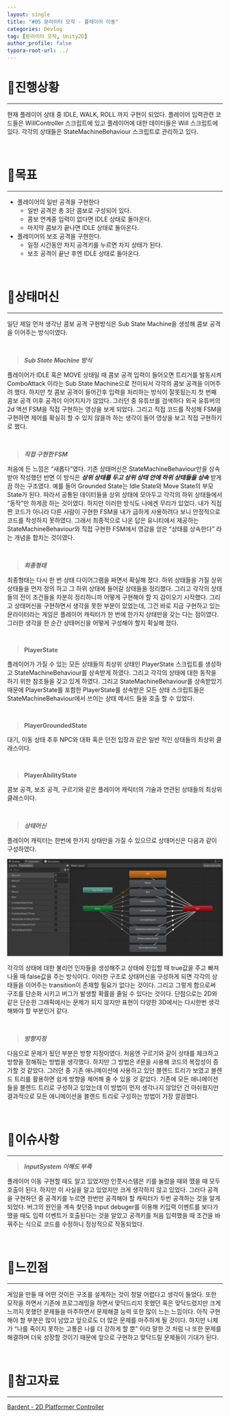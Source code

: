 ```yaml
---
layout: single
title: "#05 문라이터 모작 - 플레이어 이동"
categories: Devlog
tag: [문라이터 모작, Unity2D]
author_profile: false
typora-root-url: ../
---
```




# 📜진행상황

---

현재 플레이어 상태 중 IDLE, WALK, ROLL 까지 구현이 되었다. 플레이어 입력관련 코드들은 WillController 스크립트에 있고 플레이어에 대한 데이터들은 Will 스크립트에 있다. 각각의 상태들은 StateMachineBehaviour 스크립트로 관리하고 있다.

<br/>

# 📜목표

---

- 플레이어의 일반 공격을 구현한다
    - 일반 공격은 총 3단 콤보로 구성되어 있다.
    - 콤보 연계중 입력이 없다면 IDLE 상태로 돌아온다.
    - 마지막 콤보가 끝나면 IDLE 상태로 돌아온다.
- 플레이어의 보조 공격을 구현한다.
    - 일정 시간동안 차지 공격키를 누르면 차지 상태가 된다.
    - 보조 공격이 끝난 후엔 IDLE 상태로 돌아온다.

<br/>

# 📜상태머신

---

일단 제일 먼저 생각난 콤보 공격 구현방식은 Sub State Machine을 생성해 콤보 공격을 이어주는 방식이였다.

<br/>

> ***Sub State Machine 방식***
> 

플레이어가 IDLE 혹은 MOVE 상태일 때 콤보 공격 입력이 들어오면 트리거를 발동시켜 ComboAttack 이라는 Sub State Machine으로 전이되서 각각의 콤보 공격을 이어주려 했다.  하지만 첫 콤보 공격이 들어간후 입력을 처리하는 방식이 잘못됬는지 첫 번째 콤보 공격 이후 공격이 이어지지가 않았다. 그러던 중 유튜브를 검색하다 외국 유튜버의 2d 액션 FSM을 직접 구현하는 영상을 보게 되었다. 그리고 직접 코드를 작성해 FSM을 구현하면 제어를 확실히 할 수 있지 않을까 하는 생각이 들어 영상을 보고 직접 구현하기로 했다.

<br/>

> ***직접 구현한 FSM***
> 

처음에 든 느낌은 “새롭다”였다. 기존 상태머신은 StateMachineBehaviour만을 상속받아 작성했던 반면 이 방식은 ***상위 상태를 두고 상위 상태 안에 하위 상태들을 상속*** 받게끔 하는 구조였다. 예를 들어 Grounded State는 Idle State와 Move State의 부모 State가 된다. 따라서 공통된 데이터들을 상위 상태에 모아두고 각각의 하위 상태들에서 “동작”만 하게끔 하는 것이였다. 하지만 이러한 방식도 나에겐 무리가 있었다. 내가 직접 짠 코드가 아니라 다른 사람이 구현한 FSM을 내가 급하게 사용하려다 보니 안정적으로 코드를 작성하지 못하였다. 그래서 최종적으로 나온 답은 유니티에서 제공하는 StateMachineBehaviour와 직접 구현한 FSM에서 영감을 얻은 “상태를 상속한다” 라는 개념을 합치는 것이였다.

<br/>

> ***최종형태***

최종형태는 다시 한 번 상태 다이어그램을 짜면서 확실해 졌다. 하위 상태들을 가질 상위 상태들을 먼저 정의 하고 그 하위 상태에 들어갈 상태들을 정리했다. 그리고 각각의 상태들의 전이 조건들을 차분히 정리하니까 어떻게 구현해야 할 지 감이오기 시작했다. 그리고 상태머신을 구현하면서 생각을 못한 부분이 있었는데, 그건 바로 지금 구현하고 있는 문라이터라는 게임은 플레이어 캐릭터가 한 번에 한가지 상태만을 갖는 다는 점이였다. 그러한 생각을 한 순간 상태머신을 어떻게 구성해야 할지 확실해 졌다. 

<br/>

> **PlayerState**

플레이어가 가질 수 있는 모든 상태들의 최상위 상태인 PlayerState 스크립트를 생성하고 StateMachineBehaviour를 상속받게 하였다. 그리고 각각의 상태에 대한 동작을 하기 위한 참조들을 갖고 있게 하였다. 그리고 StateMachineBehaviour를 상속받았기 때문에 PlayerState를 포함한 PlayerState를 상속받은 모든 상태 스크립트들은 StateMachineBehaviour에서 쓰이는 상태 메서드 들을 호출 할 수 있었다.

<br/>

> **PlayerGroundedState**

대기, 이동 상태 추후 NPC와 대화 혹은 던전 입장과 같은 일반 적인 상태들의 최상위 클래스이다. 

<br/>

> **PlayerAbilityState**

콤보 공격, 보조 공격, 구르기와 같은 플레이어 캐릭터의 기술과 연관된 상태들의 최상위 클래스이다.

<br/>

> ***상태머신***
> 

플레이어 캐릭터는 한번에 한가지 상태만을 가질 수 있으므로 상태머신은 다음과 같이 구성하였다.

<p align="center"><img src="/images/player state machine.png" alt="player state machine" /></p>

각각의 상태에 대한 불리언 인자들을 생성해주고 상태에 진입할 때 true값을 주고 빠져나올 때 false값을 주는 방식이다. 이러한 구조로 상태머신을 구성하게 되면 각각의 상태들을 이어주는 transition이 존재할 필요가 없다는 것이다. 그리고 그렇게 함으로써 구조를 단순화 시키고 버그가 발생할 확률을 줄일 수 있다는 것이다. 단점으로는 2D와 같은 단순한 그래픽에서는 문제가 되지 않지만 표현이 다양한 3D에서는 다시한번 생각해봐야 할 부분인거 같다.

<br/>

> ***방향지정***
> 

다음으로 문제가 됬던 부분은 방향 지정이였다. 처음엔 구르기와 같이 상태를 체크하고 방향을 정해줘는 방법을 생각했다. 하지만 그 방법은 if문을 사용해 코드의 복잡성이 증가할 것 같았다. 그러던 중 기존 애니메이션에 사용하고 있던 블렌드 트리가 보였고 블렌드 트리를 활용하면 쉽게 방향을 제어해 줄 수 있을 것 같았다. 기존에 모든 애니메이션들을 블렌드 트리로 구성하고 있었는데 이 방법이 먼저 생각나지 않았던 건 아쉬웠지만 결과적으로 모든 애니메이션을 블렌드 트리로 구성하는 방법이 가장 깔끔했다.

<br/>

# 📜이슈사항

---

> ***InputSystem 이해도 부족***
> 

플레이어 이동 구현할 때도 알고 있었지만 인풋시스템은 키를 눌렀을 때와 땠을 때 모두 호출이 된다. 하지만 이 사실을 알고 있었지만 크게 생각하지 않고 있었다. 그러다 공격을 구현하던 중 공격키를 누르면 한번만 공격해야 할 캐릭터가 두번 공격하는 것을 알게되었다. 버그의 원인을 계속 찾던중 Input debuger를 이용해 키입력 이벤트를 보다가 땠을 때도 입력 이벤트가 호출된다는 것을 알았고 공격키를 처음 입력했을 때 조건을 바꿔주는 식으로 코드를 수정하니 정상적으로 작동되었다.

<br/>

# 📜느낀점

---

게임을 만들 때 어떤 것이든 구조를 설계하는 것이 정말 어렵다고 생각이 들었다. 또한 모작을 하면서 기존에 프로그래밍을 하면서 맞닥드리지 못했던 혹은 맞닥드렸지만 크게 느끼지 못했던 문제들을 마주하면서 문제해결 능력 또한 많이 느는 느낌이다. 아직 구현해야 할 부분은 많이 남았고 앞으로도 더 많은 문제를 마주하게 될 것이다. 하지만 니체가  “나를 죽이지 못하는 고통은 나를 더 강하게 할 뿐” 이라 말한 것 처럼 나 또한 문제를 해결하며 더욱 성장할 것이기 때문에 앞으로 구현하고 맞닥드릴 문제들이 기대가 된다.

<br/>

# 📜참고자료

---

[Bardent - 2D Platformer Controller](https://youtube.com/playlist?list=PLy78FINcVmjA0zDBhLuLNL1Jo6xNMMq-W)